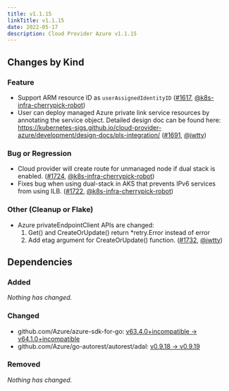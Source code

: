 ```yaml
---
title: v1.1.15
linkTitle: v1.1.15
date: 2022-05-17
description: Cloud Provider Azure v1.1.15
---
```



## Changes by Kind

### Feature

- Support ARM resource ID as `userAssignedIdentityID` ([#1617](https://github.com/kubernetes-sigs/cloud-provider-azure/pull/1617), [@k8s-infra-cherrypick-robot](https://github.com/k8s-infra-cherrypick-robot))
- User can deploy managed Azure private link service resources by annotating the service object.
  Detailed design doc can be found here: https://kubernetes-sigs.github.io/cloud-provider-azure/development/design-docs/pls-integration/ ([#1691](https://github.com/kubernetes-sigs/cloud-provider-azure/pull/1691), [@jwtty](https://github.com/jwtty))

### Bug or Regression

- Cloud provider will create route for unmanaged node if dual stack is enabled. ([#1724](https://github.com/kubernetes-sigs/cloud-provider-azure/pull/1724), [@k8s-infra-cherrypick-robot](https://github.com/k8s-infra-cherrypick-robot))
- Fixes bug when using dual-stack in AKS that prevents IPv6 services from using ILB. ([#1722](https://github.com/kubernetes-sigs/cloud-provider-azure/pull/1722), [@k8s-infra-cherrypick-robot](https://github.com/k8s-infra-cherrypick-robot))

### Other (Cleanup or Flake)

- Azure privateEndpointClient APIs are changed:
  1. Get() and CreateOrUpdate() return *retry.Error instead of error
  2. Add etag argument for CreateOrUpdate() function. ([#1732](https://github.com/kubernetes-sigs/cloud-provider-azure/pull/1732), [@jwtty](https://github.com/jwtty))

## Dependencies

### Added
_Nothing has changed._

### Changed
- github.com/Azure/azure-sdk-for-go: [v63.4.0+incompatible → v64.1.0+incompatible](https://github.com/Azure/azure-sdk-for-go/compare/v63.4.0...v64.1.0)
- github.com/Azure/go-autorest/autorest/adal: [v0.9.18 → v0.9.19](https://github.com/Azure/go-autorest/autorest/adal/compare/v0.9.18...v0.9.19)

### Removed
_Nothing has changed._
